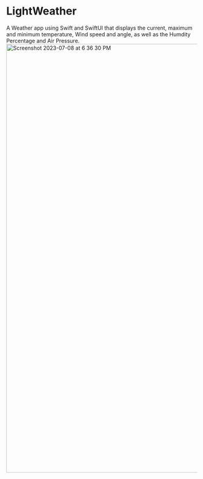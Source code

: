 # LightWeather
A Weather app using Swift and SwiftUI that displays the current, maximum and minimum temperature, Wind speed and angle, as well as the Humdity Percentage and Air Pressure.
<img width="1134" alt="Screenshot 2023-07-08 at 6 36 30 PM" src="https://github.com/nimratkhalsa/LightWeather/assets/103124850/226c5057-b3e9-4754-950f-d3d64e54f0d3">
